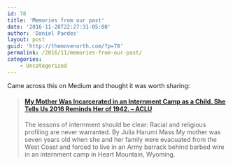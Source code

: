 ```yaml
---
id: 78
title: 'Memories from our past'
date: '2016-11-28T22:27:31-05:00'
author: 'Daniel Pardes'
layout: post
guid: 'http://themovenorth.com/?p=78'
permalink: /2016/11/memories-from-our-past/
categories:
    - Uncategorized
---
```


Came across this on Medium and thought it was worth sharing:

> #### [My Mother Was Incarcerated in an Internment Camp as a Child. She Tells Us 2016 Reminds Her of 1942. – ACLU](https://medium.com/aclu/lessons-from-internment-racial-and-religious-profiling-are-never-warranted-1c37681e392a#.svcwqzj58)
> 
> The lessons of internment should be clear: Racial and religious profiling are never warranted. By Julia Harumi Mass My mother was seven years old when she and her family were evacuated from the West Coast and forced to live in an Army barrack behind barbed wire in an internment camp in Heart Mountain, Wyoming.

<script async="" charset="UTF-8" src="//cdn.embedly.com/widgets/platform.js"></script>